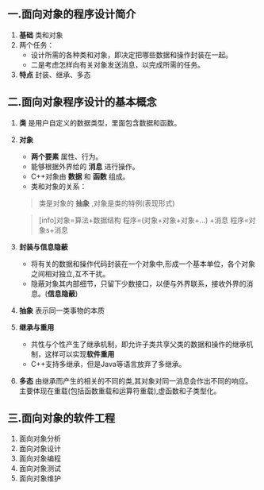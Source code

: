 ## 一.面向对象的程序设计简介
1.	**基础** 类和对象
2.	两个任务：
	+	设计所需的各种类和对象，即决定把哪些数据和操作封装在一起。
	+	二是考虑怎样向有关对象发送消息，以完成所需的任务。
3.	**特点** 封装、继承、多态
## 二.面向对象程序设计的基本概念
1.	**类** 是用户自定义的数据类型，里面包含数据和函数。
2.	**对象**
	
	+	**两个要素** 属性、行为。
	+	能够根据外界给的 **消息** 进行操作。
	+	C++对象由 **数据** 和 **函数** 组成。
	+	类和对象的关系：
		
	>类是对象的 **抽象** ,对象是类的特例(表现形式)
	
	>[info]对象=算法+数据结构
	>程序=(对象+对象+对象+...) +消息
	>程序=对象s+消息

3.	**封装与信息隐蔽**
	
	+	将有关的数据和操作代码封装在一个对象中,形成一个基本单位，各个对象之间相对独立,互不干扰。
	+	隐蔽对象其内部细节，只留下少数接口，以便与外界联系，接收外界的消息。(**信息隐蔽**)
4.	**抽象** 表示同一类事物的本质
5.	**继承与重用**
	
	+	共性与个性产生了继承机制，即允许子类共享父类的数据和操作的继承机制，这样可以实现**软件重用**
	+ C++支持多继承，但是Java等语言放弃了多继承。
5.	**多态** 由继承而产生的相关的不同的类,其对象对同一消息会作出不同的响应。主要体现在重载(包括函数重载和运算符重载),虚函数和子类型化。 
## 三.面向对象的软件工程
1.	面向对象分析
2.	面向对象设计
3.	面向对象编程
4.	面向对象测试
5.	面向对象维护

